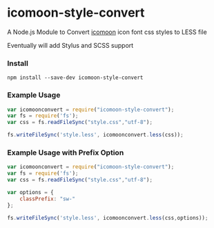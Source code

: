 icomoon-style-convert
=====================

A Node.js Module to Convert [icomoon](https://icomoon.io/) icon font css styles to LESS file

Eventually will add Stylus and SCSS support

### Install

```
npm install --save-dev icomoon-style-convert
```


### Example Usage

```js
var icomoonconvert = require("icomoon-style-convert");
var fs = require('fs');
var css = fs.readFileSync("style.css","utf-8");

fs.writeFileSync('style.less', icomoonconvert.less(css));
```

### Example Usage with Prefix Option

```js
var icomoonconvert = require("icomoon-style-convert");
var fs = require('fs');
var css = fs.readFileSync("style.css","utf-8");

var options = {
	classPrefix: "sw-"
};

fs.writeFileSync('style.less', icomoonconvert.less(css,options));
```